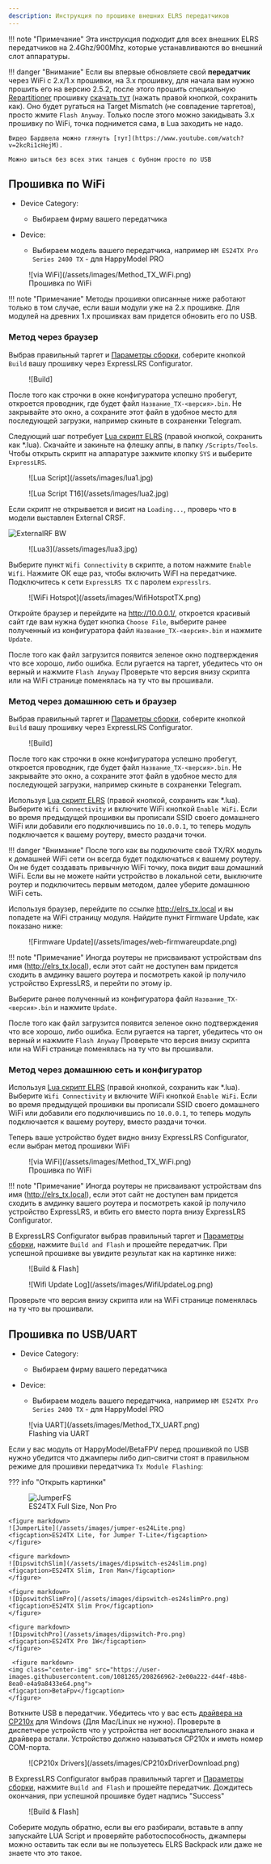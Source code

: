 ```yaml
---
description: Инструкция по прошивке внешних ELRS передатчиков
---
```

!!! note "Примечание"
    Эта инструкция подходит для всех внешних ELRS передатчиков на 2.4Ghz/900Mhz, которые устанавливаются во внешний слот аппаратуры.

!!! danger "Внимание"
    Если вы впервые обновляете свой **передатчик** через WiFi с 2.х/1.x прошивки, на 3.x прошивку, для начала вам нужно прошить его на версию 2.5.2, после этого прошить специальную [Repartitioner](https://github.com/ExpressLRS/repartitioner) прошивку [скачать тут](https://github.com/ExpressLRS/repartitioner/releases/download/1.0/repartitioner.bin) (нажать правой кнопкой, сохранить как). Оно будет ругаться на Target Mismatch (не совпадение таргетов), просто жмите `Flash Anyway`. 
    Только после этого можно закидывать 3.х прошивку по WiFi, точка поднимется сама, в Lua заходить не надо. 
    
    Видео Бардвела можно глянуть [тут](https://www.youtube.com/watch?v=2kcRi1cHejM).

    Можно шиться без всех этих танцев с бубном просто по USB

## Прошивка по WiFi

- Device Category: 
    - Выбираем фирму вашего передатчика

- Device:
    - Выбираем модель вашего передатчика, например `HM ES24TX Pro Series 2400 TX` - для HappyModel PRO 

<figure markdown>
![via WiFi](/assets/images/Method_TX_WiFi.png)
<figcaption>Прошивка по WiFi</figcaption>
</figure>

!!! note "Примечание"
    Методы прошивки описанные ниже работают только в том случае, если ваши модули уже на 2.x прошивке. Для модулей на древних 1.х прошивках вам придется обновить его по USB.

### Метод через браузер

Выбрав правильный таргет и [Параметры сборки](../../../../Manuals/FlashingOptions.md), cоберите кнопкой `Build` вашу прошивку через ExpressLRS Configurator.

<figure markdown>
![Build]
</figure>


После того как строчки в окне конфигуратора успешно пробегут, откроется проводник, где будет файл `Название_TX-<версия>.bin`.
Не закрывайте это окно, а сохраните этот файл в удобное место для последующей загрузки, например скиньте в сохраненки Telegram.

Следующий шаг потребует [Lua скрипт ELRS](https://github.com/ExpressLRS/ExpressLRS/blob/3.x.x-maintenance/src/lua/elrsV3.lua?raw=true) (правой кнопкой, сохранить как *.lua). Скачайте и закиньте на флешку аппы, в папку `/Scripts/Tools`.
Чтобы открыть скрипт на аппаратуре зажмите кпопку `SYS` и выберите `ExpressLRS`.

<figure markdown>
![Lua Script](/assets/images/lua1.jpg)
</figure>

<figure markdown>
![Lua Script T16](/assets/images/lua2.jpg)
</figure>

Если скрипт не открывается и висит на `Loading...`, проверь что в модели выставлен External CRSF.

![ExternalRF BW](/assets/images/txprep-bw-externalRF.jpg)

<figure markdown>
![Lua3](/assets/images/lua3.jpg)
</figure>

Выберите пункт `Wifi Connectivity` в скрипте, а потом нажмите `Enable Wifi`. Нажмите ОК еще раз, чтобы включить WiFI на передатчике. Подключитесь к сети `ExpressLRS TX` с паролем `expresslrs`.
<figure markdown>
![WiFi Hotspot](/assets/images/WifiHotspotTX.png)
</figure>

Откройте браузер и перейдите на http://10.0.0.1/, откроется красивый сайт где вам нужна будет кнопка `Choose File`, выберите ранее полученный из конфигуратора файл `Название_TX-<версия>.bin` и нажмите `Update`.

После того как файл загрузится появится зеленое окно подтверждения что все хорошо, либо ошибка. Если ругается на таргет, убедитесь что он верный и нажмите `Flash Anyway`
Проверьте что версия внизу скрипта или на WiFi странице поменялась на ту что вы прошивали.

### Метод через домашнюю сеть и браузер

Выбрав правильный таргет и [Параметры сборки](../../../../Manuals/FlashingOptions.md), cоберите кнопкой `Build` вашу прошивку через ExpressLRS Configurator.

<figure markdown>
![Build]
</figure>

После того как строчки в окне конфигуратора успешно пробегут, откроется проводник, где будет файл `Название_TX-<версия>.bin`.
Не закрывайте это окно, а сохраните этот файл в удобное место для последующей загрузки, например скиньте в сохраненки Telegram.

Используя [Lua скрипт ELRS](https://github.com/ExpressLRS/ExpressLRS/blob/3.x.x-maintenance/src/lua/elrsV3.lua?raw=true) (правой кнопкой, сохранить как *.lua). Выберите `Wifi Connectivity` и включите WiFi кнопкой `Enable WiFi`. Если во время предыдущей прошивки вы прописали SSID своего домашнего WiFi или добавили его подключившись по `10.0.0.1`, то теперь модуль подключается к вашему роутеру, вместо раздачи точки.

!!! danger "Внимание"
    После того как вы подключите свой TX/RX модуль к домашней WiFi сети он всегда будет подключаться к вашему роутеру. Он не будет создавать привычную WiFi точку, пока видит ваш домашний WiFi. Если вы не можете найти устройство в локальной сети, выключите роутер и подключитесь первым методом, далее уберите домашнюю WiFi сеть.

Используя браузер, перейдите по ссылке http://elrs_tx.local и вы попадете на WiFi страницу модуля. Найдите пункт Firmware Update, как показано ниже:

<figure markdown>
![Firmware Update](/assets/images/web-firmwareupdate.png)
</figure>

!!! note "Примечание"
    Иногда роутеры не присваивают устройствам dns имя (http://elrs_tx.local), если этот сайт не доступен вам придется сходить в амдинку вашего роутера и посмотреть какой ip получило устройство ExpressLRS, и перейти по этому ip.

Выберите ранее полученный из конфигуратора файл `Название_TX-<версия>.bin` и нажмите `Update`.

После того как файл загрузится появится зеленое окно подтверждения что все хорошо, либо ошибка. Если ругается на таргет, убедитесь что он верный и нажмите `Flash Anyway`
Проверьте что версия внизу скрипта или на WiFi странице поменялась на ту что вы прошивали.

### Метод через домашнюю сеть и конфигуратор

Используя [Lua скрипт ELRS](https://github.com/ExpressLRS/ExpressLRS/blob/3.x.x-maintenance/src/lua/elrsV3.lua?raw=true) (правой кнопкой, сохранить как *.lua). Выберите `Wifi Connectivity` и включите WiFi кнопкой `Enable WiFi`. Если во время предыдущей прошивки вы прописали SSID своего домашнего WiFi или добавили его подключившись по `10.0.0.1`, то теперь модуль подключается к вашему роутеру, вместо раздачи точки.

Теперь ваше устройство будет видно внизу ExpressLRS Configurator, если выбран метод прошивки WiFi
<figure markdown>
![via WiFi](/assets/images/Method_TX_WiFi.png)
<figcaption>Прошивка по WiFi</figcaption>
</figure>

!!! note "Примечание"
    Иногда роутеры не присваивают устройствам dns имя (http://elrs_tx.local), если этот сайт не доступен вам придется сходить в амдинку вашего роутера и посмотреть какой ip получило устройство ExpressLRS, и вбить его вместо порта внизу ExpressLRS Configurator.

В ExpressLRS Configurator выбрав правильный таргет и [Параметры сборки](../../../../Manuals/FlashingOptions.md), нажмите `Build and Flash` и прошейте передатчик. При успешной прошивке вы увидите результат как на картинке ниже:

<figure markdown>
![Build & Flash]
</figure>

<figure markdown>
![Wifi Update Log](/assets/images/WifiUpdateLog.png)
</figure>

Проверьте что версия внизу скрипта или на WiFi странице поменялась на ту что вы прошивали.

## Прошивка по USB/UART

- Device Category: 
    - Выбираем фирму вашего передатчика

- Device:
    - Выбираем модель вашего передатчика, например `HM ES24TX Pro Series 2400 TX` - для HappyModel PRO 

<figure markdown>
![via UART](/assets/images/Method_TX_UART.png)
<figcaption>Flashing via UART</figcaption>
</figure>

Если у вас модуль от HappyModel/BetaFPV перед прошивкой по USB нужно убедится что джамперы либо дип-свитчи стоят в правильном режиме для прошивки передатчика `Tx Module Flashing`:

??? info "Открыть картинки"
    <figure markdown>
    ![JumperFS](/assets/images/jumper-es24Micro.png)
    <figcaption>ES24TX Full Size, Non Pro</figcaption>
    </figure>

    <figure markdown>
    ![JumperLite](/assets/images/jumper-es24Lite.png)
    <figcaption>ES24TX Lite, for Jumper T-Lite</figcaption>
    </figure>

    <figure markdown>
    ![DipswitchSlim](/assets/images/dipswitch-es24slim.png)
    <figcaption>ES24TX Slim, Iron Man</figcaption>
    </figure>

    <figure markdown>
    ![DipswitchSlimPro](/assets/images/dipswitch-es24slimPro.png)
    <figcaption>ES24TX Slim Pro</figcaption>
    </figure>

    <figure markdown>
    ![DipswitchPro](/assets/images/dipswitch-Pro.png)
    <figcaption>ES24TX Pro 1W</figcaption>
    </figure>

     <figure markdown>
    <img class="center-img" src="https://user-images.githubusercontent.com/1081265/208266962-2e00a222-d44f-48b8-8ea0-e4a9a8433e64.png">
    <figcaption>BetaFpv</figcaption>
    </figure>


Воткните USB в передатчик. Убедитесь что у вас есть [драйвера на CP210x](https://www.silabs.com/developers/usb-to-uart-bridge-vcp-drivers) для Windows (Для Mac/Linux не нужно). Проверьте в диспетчере устройств что у устройства нет восклицательного знака и драйвера встали. Устройство должно называться CP210x и иметь номер COM-порта.


<figure markdown>
![CP210x Drivers](/assets/images/CP210xDriverDownload.png)
</figure>

В ExpressLRS Configurator выбрав правильный таргет и [Параметры сборки](../../../../Manuals/FlashingOptions.md), нажмите `Build and Flash` и прошейте передатчик. Дождитесь окончания, при успешной прошивке будет надпись "Success"


<figure markdown>
![Build & Flash]
</figure>

Соберите модуль обратно, если вы его разбирали, вставьте в аппу запускайте LUA Script и проверяйте работоспособность, джамперы можно оставить так если вы не пользуетесь ELRS Backpack или даже не знаете что это такое.

[ExpressLRS Lua script]: https://github.com/ExpressLRS/ExpressLRS/blob/3.x.x-maintenance/src/lua/elrsV3.lua?raw=true
[Build]: /assets/images/Build.png
[Build & Flash]: /assets/images/BuildFlash.png
[Firmware Options]: ../firmware-options.md
[Radio Preparation]: tx-prep.md
